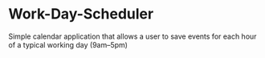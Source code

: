 # Work-Day-Scheduler
Simple calendar application that allows a user to save events for each hour of a typical working day (9am–5pm)
